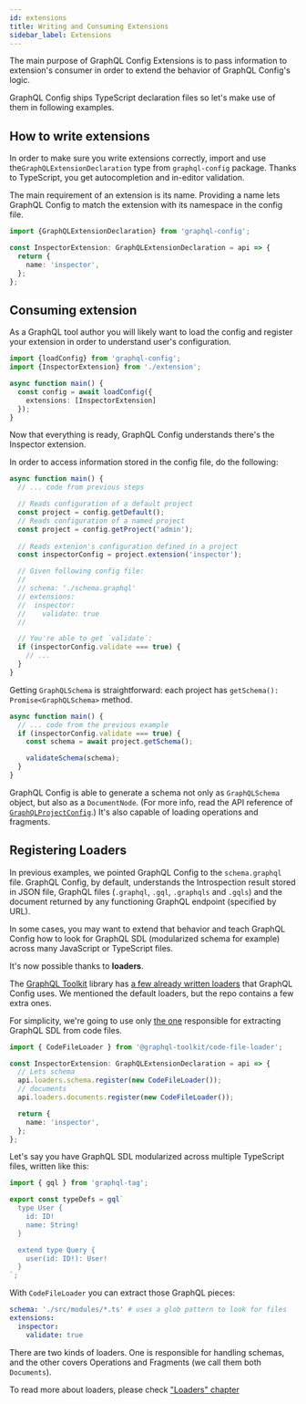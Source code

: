 ```yaml
---
id: extensions
title: Writing and Consuming Extensions
sidebar_label: Extensions
---
```


The main purpose of GraphQL Config Extensions is to pass information to extension's consumer in order to extend the behavior of GraphQL Config's logic.

GraphQL Config ships TypeScript declaration files so let's make use of them in following examples.

## How to write extensions

In order to make sure you write extensions correctly, import and use the`GraphQLExtensionDeclaration` type from `graphql-config` package. Thanks to TypeScript, you get autocompletion and in-editor validation.

The main requirement of an extension is its name. Providing a name lets GraphQL Config to match the extension with its namespace in the config file.

```typescript
import {GraphQLExtensionDeclaration} from 'graphql-config';

const InspectorExtension: GraphQLExtensionDeclaration = api => {
  return {
    name: 'inspector',
  };
};
```

## Consuming extension

As a GraphQL tool author you will likely want to load the config and register your extension in order to understand user's configuration.

```typescript
import {loadConfig} from 'graphql-config';
import {InspectorExtension} from './extension';

async function main() {
  const config = await loadConfig({
    extensions: [InspectorExtension]
  });
}
```

Now that everything is ready, GraphQL Config understands there's the Inspector extension.

In order to access information stored in the config file, do the following:

```typescript
async function main() {
  // ... code from previous steps

  // Reads configuration of a default project
  const project = config.getDefault();
  // Reads configuration of a named project
  const project = config.getProject('admin');
  
  // Reads extenion's configuration defined in a project
  const inspectorConfig = project.extension('inspector');

  // Given following config file:
  //
  // schema: './schema.graphql'
  // extensions:
  //  inspector:
  //    validate: true
  //

  // You're able to get `validate`:
  if (inspectorConfig.validate === true) {
    // ...
  }
}
```

Getting `GraphQLSchema` is straightforward: each project has `getSchema(): Promise<GraphQLSchema>` method.

```typescript
async function main() {
  // ... code from the previous example
  if (inspectorConfig.validate === true) {
    const schema = await project.getSchema();

    validateSchema(schema);
  }
}
```

GraphQL Config is able to generate a schema not only as `GraphQLSchema` object, but also as a `DocumentNode`. (For more info, read the API reference of [`GraphQLProjectConfig`](./api-graphql-project-config.md).)
It's also capable of loading operations and fragments.

## Registering Loaders

In previous examples, we pointed GraphQL Config to the `schema.graphql` file. GraphQL Config, by default, understands the Introspection result stored in JSON file, GraphQL files (`.graphql`, `.gql`, `.graphqls` and `.gqls`) and the document returned by any functioning GraphQL endpoint (specified by URL).

In some cases, you may want to extend that behavior and teach GraphQL Config how to look for GraphQL SDL (modularized schema for example) across many JavaScript or TypeScript files.

It's now possible thanks to **loaders**.

The [GraphQL Toolkit](https://github.com/ardatan/graphql-toolkit) library has [a few already written loaders](https://github.com/ardatan/graphql-toolkit/tree/master/packages/loaders) that GraphQL Config uses. We mentioned the default loaders, but the repo contains a few extra ones.

For simplicity, we're going to use only [the one](https://github.com/ardatan/graphql-toolkit/tree/master/packages/loaders/code-file) responsible for extracting GraphQL SDL from code files.

```typescript
import { CodeFileLoader } from '@graphql-toolkit/code-file-loader';

const InspectorExtension: GraphQLExtensionDeclaration = api => {
  // Lets schema 
  api.loaders.schema.register(new CodeFileLoader());
  // documents
  api.loaders.documents.register(new CodeFileLoader());

  return {
    name: 'inspector',
  };
};
```

Let's say you have GraphQL SDL modularized across multiple TypeScript files, written like this:

```typescript
import { gql } from 'graphql-tag';

export const typeDefs = gql`
  type User {
    id: ID!
    name: String!
  }

  extend type Query {
    user(id: ID!): User!
  }
`;
```

With `CodeFileLoader` you can extract those GraphQL pieces:

```yaml
schema: './src/modules/*.ts' # uses a glob pattern to look for files
extensions:
  inspector:
    validate: true
```

There are two kinds of loaders. One is responsible for handling schemas, and the other covers Operations and Fragments (we call them both `Documents`).

To read more about loaders, please check ["Loaders" chapter](./author-loaders.md)
